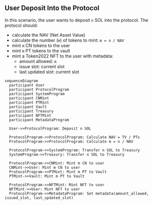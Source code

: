 ## User Deposit Into the Protocol

In this scenario, the user wants to deposit `n` SOL into the protocol. The protocol should:

- calculate the NAV (Net Asset Value)
- calculate the number (`m`) of tokens to mint: `m = n / NAV`
- mint `m` CN tokens to the user
- mint `m` PT tokens to the vault
- mint a Token2022 NFT to the user with metadata:
  - amount allowed: `m`
  - issue slot: current slot
  - last updated slot: current slot

```mermaid
sequenceDiagram
  participant User
  participant ProtocolProgram
  participant SystemProgram
  participant CNMint
  participant PTMint
  participant Vault
  participant Treasury
  participant NFTMint
  participant MetadataProgram

  User->>ProtocolProgram: Deposit n SOL

  ProtocolProgram->>ProtocolProgram: Calculate NAV = TV / PTs
  ProtocolProgram->>ProtocolProgram: Calculate m = n / NAV

  ProtocolProgram->>SystemProgram: Transfer n SOL to Treasury
  SystemProgram->>Treasury: Transfer n SOL to Treasury

  ProtocolProgram->>CNMint: Mint m CN to user
  CNMint->>User: Mint m CN to user
  ProtocolProgram->>PTMint: Mint m PT to Vault
  PTMint->>Vault: Mint m PT to Vault

  ProtocolProgram->>NFTMint: Mint NFT to user
  NFTMint->>User: Mint NFT to user
  ProtocolProgram->>MetadataProgram: Set metadata(amount_allowed, issued_slot, last_updated_slot)
```
